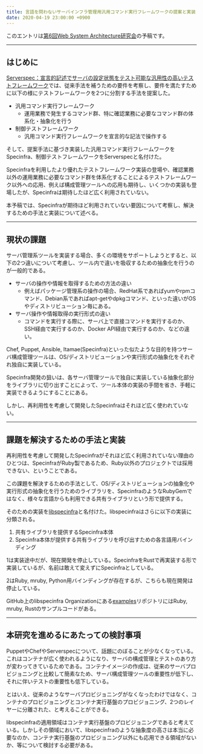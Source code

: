 ```yaml
---
title: 言語を問わないサーバインフラ管理用汎用コマンド実行フレームワークの提案と実装 (WSA研#6予稿)
date: 2020-04-19 23:00:00 +0900
---
```


このエントリは[第6回Web System Architecture研究会](https://websystemarchitecture.hatenablog.jp/entry/2019/12/11/165624)の予稿です。

----

## はじめに

[Serverspec：宣言的記述でサーバの設定状態をテスト可能な汎用性の高いテストフレームワーク](http://id.nii.ac.jp/1001/00204179/)では、従来手法を補うための要件を考察し、要件を満たすために以下の様にテストフレームワークを2つに分割する手法を提案した。

- 汎用コマンド実行フレームワーク
  - 運用業務で発生するコマンド群、特に確認業務に必要なコマンド群の体系化・抽象化を行う
- 制御テストフレームワーク
  - 汎用コマンド実行フレームワークを宣言的な記法で操作する

そして、提案手法に基づき実装した汎用コマンド実行フレームワークをSpecinfra、制御テストフレームワークをServerspecと名付けた。

Specinfraを利用したより優れたテストフレームワーク実装の登場や、確認業務以外の運用業務に必要なコマンド群を体系化することによるテストフレームワーク以外への応用、例えば構成管理ツールへの応用も期待し、いくつかの実装も登場したが、Specinfraは期待したほど広く利用されていない。

本予稿では、Specinfraが期待ほど利用されていない要因について考察し、解決するための手法と実装について述べる。

----

## 現状の課題

サーバ管理系ツールを実装する場合、多くの環境をサポートしようとすると、以下の2つ違いについて考慮し、ツール内で違いを吸収するための抽象化を行うのが一般的である。

- サーバの操作や情報を取得するための方法の違い
  - 例えばパッケージ管理系の操作の場合、RedHat系であればyumやrpmコマンド、Debian系であればapt-getやdpkgコマンド、といった違いがOSやディストリビューション毎にある。
- サーバ操作や情報取得の実行形式の違い
  - コマンドを実行する際に、サーバ上で直接コマンドを実行するのか、SSH経由で実行するのか、Docker API経由で実行するのか、などの違い。

Chef, Puppet, Ansible, Itamae(Specinfra)といった似たような目的を持つサーバ構成管理ツールは、OS/ディストリビューションや実行形式の抽象化をそれぞれ独自に実装している。

Specinfra開発の狙いは、各サーバ管理ツールで独自に実装している抽象化部分をライブラリに切り出すことによって、ツール本体の実装の手間を省き、手軽に実装できるようにすることにある。

しかし、再利用性を考慮して開発したSpecinfraはそれほど広く使われていない。

----

## 課題を解決するための手法と実装

再利用性を考慮して開発したSpecinfraがそれほど広く利用されていない理由のひとつは、SpecinfraがRuby製であるため、Ruby以外のプロジェクトでは採用できない、ということである。

この課題を解決するための手法として、OS/ディストリビューションの抽象化や実行形式の抽象化を行うためのライブラリを、SpecinfraのようなRubyGemではなく、様々な言語からも利用できる共有ライブラリという形で提供する。

そのための実装を[libspecinfra](https://github.com/libspecinfra)と名付けた。libspecinfraはさらに以下の実装に分類される。

1. 共有ライブラリを提供するSpecinfra本体
1. Specinfra本体が提供する共有ライブラリを呼び出すための各言語用バインディング

1は実装途中だが、現在開発を停止している。SpecinfraをRustで再実装する形で実装しているが、名前は敢えて変えずにSpecinfraとしている。

2はRuby, mruby, Python用バインディングが存在するが、こちらも現在開発は停止している。

GitHub上のlibspecinfra Organizationにある[examples](https://github.com/libspecinfra/examples)リポジトリにはRuby, mruby, Rustのサンプルコードがある。

----

## 本研究を進めるにあたっての検討事項

PuppetやChefやServerspecについて、話題にのぼることが少なくなっている。これはコンテナが広く使われるようになり、サーバの構成管理とテストのあり方が変わってきているためである。コンテナイメージの作成は、従来のサーバプロビジョニングと比較して簡素なため、サーバ構成管理ツールの重要性が低下し、それに伴いテストの重要性も低下している。

とはいえ、従来のようなサーバプロビジョニングがなくなったわけではなく、コンテナのプロビジョニングとコンテナ実行基盤のプロビジョニング、2つのレイヤーに分離された、と考えることができる。

libspecinfraの適用領域はコンテナ実行基盤のプロビジョニングであると考えている。しかしその領域において、libspecinfraのような抽象度の高さは本当に必要なのか、コンテナ実行基盤のプロビジョニング以外にも応用できる領域がないか、等について検討する必要がある。
